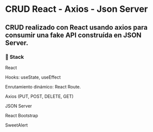 # CRUD React - Axios - Json Server

## CRUD realizado con React usando axios para consumir una fake API construída en JSON Server.

### 📌 Stack

React

Hooks: useState, useEffect

Enrutamiento dinámico: React Route.

Axios (PUT, POST, DELETE, GET)

JSON Server

React Bootstrap

SweetAlert
